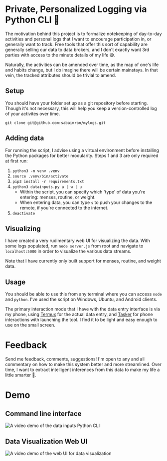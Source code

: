 ﻿# Private, Personalized Logging via Python CLI 🌳️

The motivation behind this project is to formalize notekeeping of day-to-day activities and personal logs that I want to encourage participation in, or generally want to track. Free tools that offer this sort of capability are generally selling our data to data brokers, and I don't exactly want 3rd parties with access to the minute details of my life 😅️.

Naturally, the activities can be amended over time, as the map of one's life and habits change, but I do imagine there will be certain mainstays. In that vein, the tracked attributes should be trivial to amend. 

## Setup

You should have your folder set up as a git repository before starting. Though it's not necessary, this will help you keep a version-controlled log of your activites over time.

`git clone git@github.com:sabaimran/mylogs.git`

## Adding data

For running the script, I advise using a virtual environment before installing the Python packages for better modularity. Steps 1 and 3 are only required at first run:
1. `python3 -m venv .venv`
2. `source .venv/bin/activate`
3. `pip3 install -r requirements.txt`
4. `python3 datainputs.py a | w | u`
    - Within the script, you can specify which 'type' of data you're entering: menses, routine, or weight.
    - When entering data, you can type `s` to push your changes to the remote, if you're connected to the internet.
5. `deactivate`

## Visualizing

I have created a very rudimentary web UI for visualizing the data. With some logs populated, run `node server.js` from root and navigate to `localhost:5000` in order to visualize the various data streams.

Note that I have currently only built support for menses, routine, and weight data.

## Usage

You should be able to use this from any terminal where you can access `node` and `python`. I've used the script on Windows, Ubuntu, and Android clients. 

The primary interaction mode that I have with the data entry interface is via my phone, using [Termux](https://termux.com/) for the actual data entry, and [Tasker](https://tasker.joaoapps.com/) for phone interactions with launching the tool. I find it to be light and easy enough to use on the small screen.

# Feedback

Send me feedback, comments, suggestions! I'm open to any and all commentary on how to make this system better and more streamlined. Over time, I want to extract intelligent inferences from this data to make my life a little smarter 🤨️.

# Demo

## Command line interface

![A video demo of the data inputs Python CLI](./media/demo_datainputs.gif)

## Data Visualization Web UI

![A video demo of the web UI for data visualization](./media/demo_webui.gif)